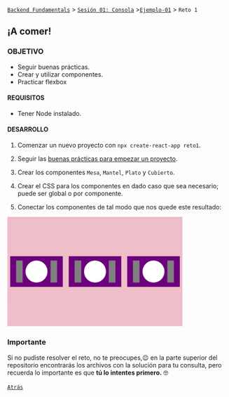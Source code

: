 [`Backend Fundamentals`](../../README.md) > [`Sesión 01: Consola`](../Readme.md) >[`Ejemplo-01`](../Ejemplo-01) > `Reto 1`

## ¡A comer!

### OBJETIVO 
- Seguir buenas prácticas.
- Crear y utilizar componentes.
- Practicar flexbox

#### REQUISITOS 
- Tener Node instalado.

#### DESARROLLO

1. Comenzar un nuevo proyecto con `npx create-react-app reto1`.

2. Seguir las [buenas prácticas para empezar un proyecto](../../BuenasPracticas/EmpezandoProyectos/Readme.md).

3. Crear los componentes `Mesa`, `Mantel`, `Plato` y `Cubierto`.

4. Crear el CSS para los componentes en dado caso que sea necesario; puede ser global o por componente.

5. Conectar los componentes de tal modo que nos quede este resultado:
<img src="./public/resultado.png" width="400">


### Importante

Si no pudiste resolver el reto, no te preocupes,😉 en la parte superior del repositorio encontrarás los archivos con la solución para tu consulta, pero recuerda lo importante es que **tú lo intentes primero.** 🤓

[`Atrás`](../Ejemplo-01)

